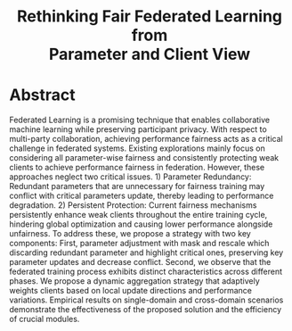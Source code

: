 <h1 align="center">Rethinking Fair Federated Learning from  <br>Parameter and Client View </h1>

# Abstract
Federated Learning is a promising technique that enables collaborative machine learning while preserving participant privacy. With respect to multi-party collaboration, achieving performance fairness acts as a critical challenge in federated systems. Existing explorations mainly focus on considering all parameter-wise fairness and consistently protecting weak clients to achieve performance fairness in federation. However, these approaches neglect two critical issues. 1) Parameter Redundancy: Redundant parameters that are unnecessary for fairness training may conflict with critical parameters update, thereby leading to performance degradation. 2) Persistent Protection: Current fairness mechanisms persistently enhance weak clients throughout the entire training cycle, hindering global optimization and causing lower performance alongside unfairness. To address these, we propose a strategy with two key components: First, parameter adjustment with mask and rescale which discarding redundant parameter and highlight critical ones, preserving key parameter updates and decrease conflict. Second, we observe that the federated training process exhibits distinct characteristics across different phases. We propose a dynamic aggregation strategy that adaptively weights clients based on local update directions and performance variations. Empirical results on single-domain and cross-domain scenarios demonstrate the effectiveness of the proposed solution and the efficiency of crucial modules.